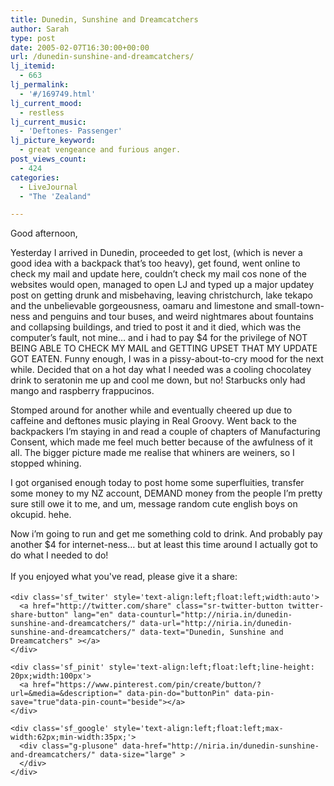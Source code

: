 ```yaml
---
title: Dunedin, Sunshine and Dreamcatchers
author: Sarah
type: post
date: 2005-02-07T16:30:00+00:00
url: /dunedin-sunshine-and-dreamcatchers/
lj_itemid:
  - 663
lj_permalink:
  - '#/169749.html'
lj_current_mood:
  - restless
lj_current_music:
  - 'Deftones- Passenger'
lj_picture_keyword:
  - great vengeance and furious anger.
post_views_count:
  - 424
categories:
  - LiveJournal
  - "The 'Zealand"

---
```

<div id="fb-root">
</div>

Good afternoon,

Yesterday I arrived in Dunedin, proceeded to get lost, (which is never a good idea with a backpack that&#8217;s too heavy), get found, went online to check my mail and update here, couldn&#8217;t check my mail cos none of the websites would open, managed to open LJ and typed up a major updatey post on getting drunk and misbehaving, leaving christchurch, lake tekapo and the unbelievable gorgeousness, oamaru and limestone and small-town-ness and penguins and tour buses, and weird nightmares about fountains and collapsing buildings, and tried to post it and it died, which was the computer&#8217;s fault, not mine&#8230; and i had to pay $4 for the privilege of NOT BEING ABLE TO CHECK MY MAIL and GETTING UPSET THAT MY UPDATE GOT EATEN. Funny enough, I was in a pissy-about-to-cry mood for the next while. Decided that on a hot day what I needed was a cooling chocolatey drink to seratonin me up and cool me down, but no! Starbucks only had mango and raspberry frappucinos.
  
Stomped around for another while and eventually cheered up due to caffeine and deftones music playing in Real Groovy. Went back to the backpackers I&#8217;m staying in and read a couple of chapters of Manufacturing Consent, which made me feel much better because of the awfulness of it all. The bigger picture made me realise that whiners are weiners, so I stopped whining.
  
I got organised enough today to post home some superfluities, transfer some money to my NZ account, DEMAND money from the people I&#8217;m pretty sure still owe it to me, and um, message random cute english boys on okcupid. hehe.
  
Now i&#8217;m going to run and get me something cold to drink. And probably pay another $4 for internet-ness&#8230; but at least this time around I actually got to do what I needed to do!

<div class='sfsi_Sicons' style='width: 100%; display: inline-block; vertical-align: middle; text-align:left'>
  <div style='margin:0px 8px 0px 0px; line-height: 24px'>
    <span>If you enjoyed what you've read, please give it a share:</span>
  </div>
  
  <div class='sfsi_socialwpr'>
    <div class='sf_fb' style='text-align:left;width:125px'>
      <div class="fb-like" href="http://niria.in/dunedin-sunshine-and-dreamcatchers/" width="180" send="false" showfaces="false"  action="like" data-share="true"data-layout="button_count" >
      </div>
    </div>
    
    <div class='sf_twiter' style='text-align:left;float:left;width:auto'>
      <a href="http://twitter.com/share" class="sr-twitter-button twitter-share-button" lang="en" data-counturl="http://niria.in/dunedin-sunshine-and-dreamcatchers/" data-url="http://niria.in/dunedin-sunshine-and-dreamcatchers/" data-text="Dunedin, Sunshine and Dreamcatchers" ></a>
    </div>
    
    <div class='sf_pinit' style='text-align:left;float:left;line-height: 20px;width:100px'>
      <a href="https://www.pinterest.com/pin/create/button/?url=&media=&description=" data-pin-do="buttonPin" data-pin-save="true"data-pin-count="beside"></a>
    </div>
    
    <div class='sf_google' style='text-align:left;float:left;max-width:62px;min-width:35px;'>
      <div class="g-plusone" data-href="http://niria.in/dunedin-sunshine-and-dreamcatchers/" data-size="large" >
      </div>
    </div>
  </div>
</div>